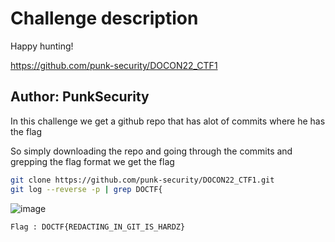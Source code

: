 # Challenge description

Happy hunting!

https://github.com/punk-security/DOCON22_CTF1

Author: PunkSecurity
-----------------------------------------------------------

In this challenge we get a github repo that has alot of commits where he has the flag

So simply downloading the repo and going through the commits and grepping the flag format we get the flag

```bash
git clone https://github.com/punk-security/DOCON22_CTF1.git
git log --reverse -p | grep DOCTF{
```

![image](https://user-images.githubusercontent.com/58823465/166170846-06cd9bbb-079b-4b0d-855a-44214feb2d9f.png)


``` Flag : DOCTF{REDACTING_IN_GIT_IS_HARDZ} ```

